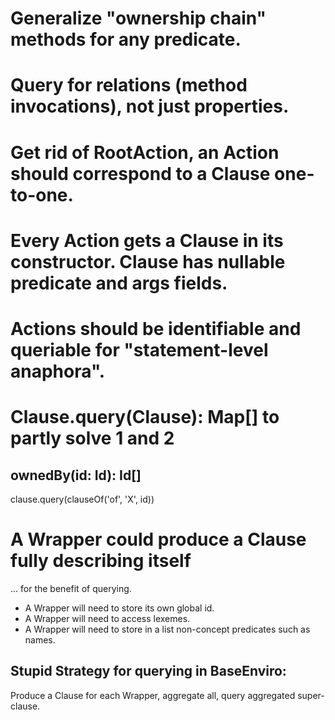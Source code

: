 # Generalize "ownership chain" methods for any predicate.

# Query for relations (method invocations), not just properties.

# Get rid of RootAction, an Action should correspond to a Clause one-to-one.

# Every Action gets a Clause in its constructor. Clause has nullable predicate and args fields.

# Actions should be identifiable and queriable for "statement-level anaphora".


# Clause.query(Clause): Map[] to partly solve 1 and 2

## ownedBy(id: Id): Id[]

clause.query(clauseOf('of', 'X', id))


# A Wrapper could produce a Clause fully describing itself

... for the benefit of querying.

* A Wrapper will need to store its own global id.
* A Wrapper will need to access lexemes.
* A Wrapper will need to store in a list non-concept predicates such as names.

## Stupid Strategy for querying in BaseEnviro:

Produce a Clause for each Wrapper, aggregate all, query aggregated super-clause.


